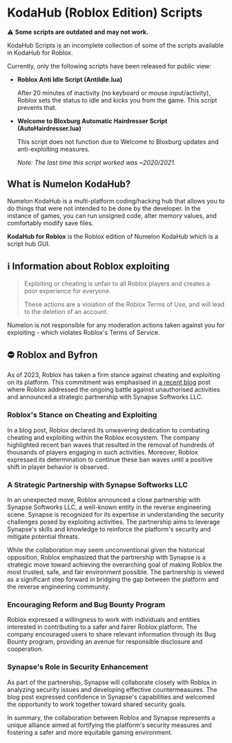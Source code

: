 # KodaHub (Roblox Edition) Scripts
⚠️ **Some scripts are outdated and may not work.**

KodaHub Scripts is an incomplete collection of some of the scripts available in KodaHub for Roblox.

Currently, only the following scripts have been released for public view:
- **Roblox Anti Idle Script (AntiIdle.lua)**
  
  After 20 minutes of inactivity (no keyboard or mouse input/activity), Roblox sets the status to idle and kicks you from the game. This script prevents that.
  
- **Welcome to Bloxburg Automatic Hairdresser Script (AutoHairdresser.lua)**
  
  This script does not function due to Welcome to Bloxburg updates and anti-exploiting measures.

  *Note: The last time this script worked was ~2020/2021.*

## What is Numelon KodaHub?
Numelon KodaHub is a multi-platform coding/hacking hub that allows you to do things that were not intended to be done by the developer. In the instance of games, you can run unsigned code, alter memory values, and comfortably modify save files.

**KodaHub for Roblox** is the Roblox edition of Numelon KodaHub which is a script hub GUI.

## ℹ️ Information about Roblox exploiting
>Exploiting or cheating is unfair to all Roblox players and creates a poor experience for everyone.
>
>These actions are a violation of the Roblox Terms of Use, and will lead to the deletion of an account.

Numelon is not responsible for any moderation actions taken against you for exploiting - which violates Roblox's Terms of Service.

## ⛔️ Roblox and Byfron
As of 2023, Roblox has taken a firm stance against cheating and exploiting on its platform. This commitment was emphasised in [a recent blog](https://devforum.roblox.com/t/exploit-prevention-update/2663101) post where Roblox addressed the ongoing battle against unauthorised activities and announced a strategic partnership with Synapse Softworks LLC.

### Roblox's Stance on Cheating and Exploiting

In a blog post, Roblox declared its unwavering dedication to combating cheating and exploiting within the Roblox ecosystem. The company highlighted recent ban waves that resulted in the removal of hundreds of thousands of players engaging in such activities. Moreover, Roblox expressed its determination to continue these ban waves until a positive shift in player behavior is observed.

### A Strategic Partnership with Synapse Softworks LLC

In an unexpected move, Roblox announced a close partnership with Synapse Softworks LLC, a well-known entity in the reverse engineering scene. Synapse is recognized for its expertise in understanding the security challenges posed by exploiting activities. The partnership aims to leverage Synapse's skills and knowledge to reinforce the platform's security and mitigate potential threats.

While the collaboration may seem unconventional given the historical opposition, Roblox emphasized that the partnership with Synapse is a strategic move toward achieving the overarching goal of making Roblox the most trusted, safe, and fair environment possible. The partnership is viewed as a significant step forward in bridging the gap between the platform and the reverse engineering community.

### Encouraging Reform and Bug Bounty Program

Roblox expressed a willingness to work with individuals and entities interested in contributing to a safer and fairer Roblox platform. The company encouraged users to share relevant information through its Bug Bounty program, providing an avenue for responsible disclosure and cooperation.

### Synapse's Role in Security Enhancement

As part of the partnership, Synapse will collaborate closely with Roblox in analyzing security issues and developing effective countermeasures. The blog post expressed confidence in Synapse's capabilities and welcomed the opportunity to work together toward shared security goals.

In summary, the collaboration between Roblox and Synapse represents a unique alliance aimed at fortifying the platform's security measures and fostering a safer and more equitable gaming environment.
